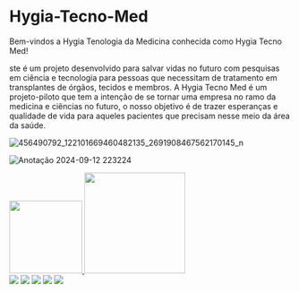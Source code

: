 # Hygia-Tecno-Med

Bem-vindos a Hygia Tenologia da Medicina conhecida como Hygia Tecno Med!


ste é um projeto desenvolvido para salvar vidas no futuro com pesquisas em ciência e tecnologia para pessoas que necessitam de tratamento em transplantes de órgãos, tecidos e membros.
A Hygia Tecno Med é um projeto-piloto que tem a intenção de se tornar uma empresa no ramo da medicina e ciências no futuro, o nosso objetivo é de trazer esperanças e qualidade de vida para aqueles pacientes que precisam nesse meio da área da saúde. 


![456490792_122101669460482135_2691908467562170145_n](https://github.com/user-attachments/assets/2672e95a-0082-4a98-ba23-8097e1df2c99)













![Anotação 2024-09-12 223224](https://github.com/user-attachments/assets/989491a1-71d3-4a6f-bb47-84ab98b1e3b3)




<div>
<a href="https://github.com/YasminCury">
<img loading="lazy" height="130em" src="https://github-readme-stats.vercel.app/api/top-langs/?username=YasminCury&layout=compact&langs_count=7&theme=dracula"/>
<img loading="lazy" height="180em" src="https://github-readme-stats.vercel.app/api?username=YasminCury&show_icons=true&theme=dracula&include_all_commits=true&count_private=true"/>
</div>


<div>
<a href="https://www.youtube.com/seu-canal-youtube-aqui" target="_blank"><img loading="lazy" src="https://img.shields.io/badge/YouTube-FF0000?style=for-the-badge&logo=youtube&logoColor=white" target="_blank"></a>
<a href="https://instagram.com/seu-usuário-instagram-aqui" target="_blank"><img loading="lazy" src="https://img.shields.io/badge/-Instagram-%23E4405F?style=for-the-badge&logo=instagram&logoColor=white" target="_blank"></a>
<a href="https://www.twitch.tv/seu-usuário-aqui" target="_blank"><img loading="lazy" src="https://img.shields.io/badge/Twitch-9146FF?style=for-the-badge&logo=twitch&logoColor=white" target="_blank"></a>
<a href = "mailto:contato@seu-usuário-aqui"><img loading="lazy" src="https://img.shields.io/badge/Gmail-D14836?style=for-the-badge&logo=gmail&logoColor=white" target="_blank"></a>
<a href="https://www.linkedin.com/in/seu-usuário-linkedln-aqui" target="_blank"><img loading="lazy" src="https://img.shields.io/badge/-LinkedIn-%230077B5?style=for-the-badge&logo=linkedin&logoColor=white" target="_blank"></a>   
</div>
